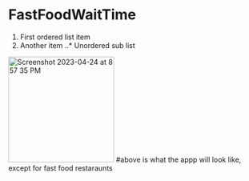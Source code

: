 # FastFoodWaitTime
1. First ordered list item
2. Another item
..* Unordered sub list
<img width="211" alt="Screenshot 2023-04-24 at 8 57 35 PM" src="https://user-images.githubusercontent.com/122321488/234149144-3d42264c-516d-4839-8f95-ad437e05f960.png">
#above is what the appp will look like, except for fast food restaraunts
